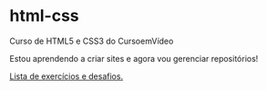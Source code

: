# html-css
Curso de HTML5 e CSS3 do CursoemVídeo

Estou aprendendo a criar sites e agora vou gerenciar repositórios!

<a href = "https://leopdasilva.github.io/html-css/lista-de-exercicios/Lista_exerc%C3%ADcios_e_desafios.html" target = "next">Lista de exercícios e desafios.</a>
